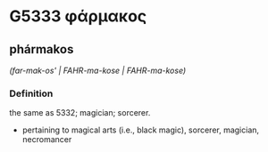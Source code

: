 # G5333 φάρμακος

## phármakos

_(far-mak-os' | FAHR-ma-kose | FAHR-ma-kose)_

### Definition

the same as 5332; magician; sorcerer.

- pertaining to magical arts (i.e., black magic), sorcerer, magician, necromancer


